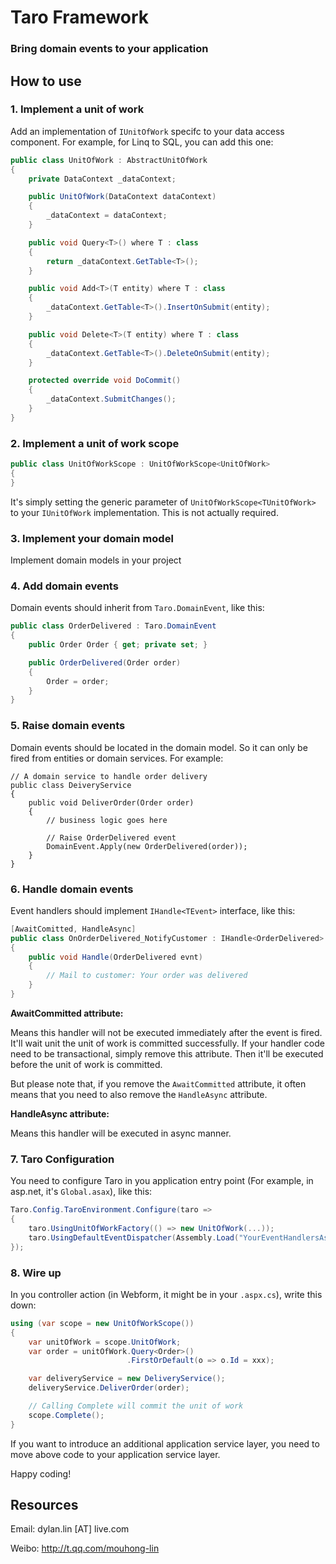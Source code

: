 # Taro Framework

### Bring domain events to your application

## How to use

### 1. Implement a unit of work

Add an implementation of `IUnitOfWork` specifc to your data access component.
For example, for Linq to SQL, you can add this one:

```csharp
public class UnitOfWork : AbstractUnitOfWork 
{
	private DataContext _dataContext;

	public UnitOfWork(DataContext dataContext)
	{
		_dataContext = dataContext;
	}

	public void Query<T>() where T : class
	{
		return _dataContext.GetTable<T>();
	}

	public void Add<T>(T entity) where T : class 
	{
		_dataContext.GetTable<T>().InsertOnSubmit(entity);
	}

	public void Delete<T>(T entity) where T : class
	{
		_dataContext.GetTable<T>().DeleteOnSubmit(entity);
	}

	protected override void DoCommit()
	{
		_dataContext.SubmitChanges();
	}
}
```

### 2. Implement a unit of work scope

```csharp
public class UnitOfWorkScope : UnitOfWorkScope<UnitOfWork>
{
}
```

It's simply setting the generic parameter of `UnitOfWorkScope<TUnitOfWork>` to your `IUnitOfWork` implementation. This is not actually required.

### 3. Implement your domain model

Implement domain models in your project

### 4. Add domain events

Domain events should inherit from `Taro.DomainEvent`, like this:

```csharp
public class OrderDelivered : Taro.DomainEvent
{
	public Order Order { get; private set; }

	public OrderDelivered(Order order)
	{
		Order = order;
	}
}
```

### 5. Raise domain events

Domain events should be located in the domain model. So it can only be fired from entities or domain services. For example:

```chsarp
// A domain service to handle order delivery
public class DeiveryService 
{
	public void DeliverOrder(Order order) 
	{
		// business logic goes here
		
		// Raise OrderDelivered event
		DomainEvent.Apply(new OrderDelivered(order));
	}
}
```

### 6. Handle domain events

Event handlers should implement `IHandle<TEvent>` interface, like this:

```csharp
[AwaitComitted, HandleAsync]
public class OnOrderDelivered_NotifyCustomer : IHandle<OrderDelivered>
{
	public void Handle(OrderDelivered evnt) 
	{
		// Mail to customer: Your order was delivered
	}
}
```

**AwaitCommitted attribute:**

Means this handler will not be executed immediately after the event is fired. It'll wait unit the unit of work is committed successfully.
If your handler code need to be transactional, simply remove this attribute. Then it'll be executed before the unit of work is committed.

But please note that, if you remove the `AwaitCommitted` attribute, it often means that you need to also remove the `HandleAsync` attribute.

**HandleAsync attribute:**

Means this handler will be executed in async manner.

### 7. Taro Configuration

You need to configure Taro in you application entry point (For example, in asp.net, it's `Global.asax`), like this:

```csharp
Taro.Config.TaroEnvironment.Configure(taro => 
{
	taro.UsingUnitOfWorkFactory(() => new UnitOfWork(...));
	taro.UsingDefaultEventDispatcher(Assembly.Load("YourEventHandlersAssembly"));
});
```

### 8. Wire up

In you controller action (in Webform, it might be in your `.aspx.cs`), write this down:

```csharp
using (var scope = new UnitOfWorkScope()) 
{
	var unitOfWork = scope.UnitOfWork;
	var order = unitOfWork.Query<Order>()
						  .FirstOrDefault(o => o.Id = xxx);

	var deliveryService = new DeliveryService();
	deliveryService.DeliverOrder(order);

	// Calling Complete will commit the unit of work
	scope.Complete();
}
```

If you want to introduce an additional application service layer, you need to move above code to your application service layer.

Happy coding!

## Resources

Email: dylan.lin [AT] live.com

Weibo: http://t.qq.com/mouhong-lin
